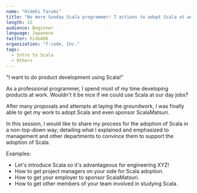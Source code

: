 ```yaml
---
name: "Hideki Tarumi"
title: "No more Sunday Scala programmer! 7 actions to adopt Scala at work"
length: 15
audience: Beginner
language: Japanese
twitter: hideA88
organization: "f-code, Inc."
tags:
  - Intro to Scala
  - Others
---
```

"I want to do product development using Scala!"

As a professional programmer, I spend most of my time developing products at work.
Wouldn't it be nice if we could use Scala at our day jobs?

After many proposals and attempts at laying the groundwork, I was finally able to get my work to adopt Scala and even sponsor ScalaMatsuri.

In this session, I would like to share my process for the adoption of Scala in a non-top-down way; detailing what I explained and emphasized to management and other departments to convince them to support the adoption of Scala.

Examples:
- Let's introduce Scala so it's advantageous for engineering XYZ!
- How to get project managers on your side for Scala adoption.
- How to get your employer to sponsor ScalaMatsuri.
- How to get other members of your team involved in studying Scala.
